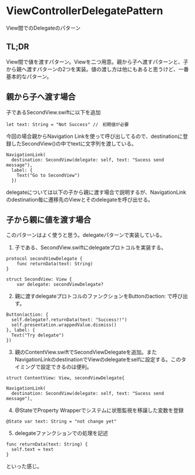 # ViewControllerDelegatePattern
View間でのDelegateのパターン

## TL;DR

View間で値を渡すパターン。Viewを二つ用意。親から子へ渡すパターンと、子から親へ渡すパターンの2つを実装。値の渡し方は他にもあると思うけど、一番基本的なパターン。

## 親から子へ渡す場合

子であるSecondView.swiftに以下を追加

```
let text: String = "Not Success" //　初期値が必要
```

今回の場合親からNavigation Linkを使って呼び出してるので、destinationに登録したSecondView()の中でtextに文字列を渡している。

```
NavigationLink(
  destination: SecondView(delegate: self, text: "Sucess send message"),
  label: {
    Text("Go to SecondView")
  })
```

delegateについては以下の子から親に渡す場合で説明するが、NavigationLinkのdestination毎に遷移先のViewとそのdelegateを呼び出せる。

## 子から親に値を渡す場合

このパターンはよく使うと思う。delegateパターンで実装している。

1. 子である、SecondView.swiftにdelegateプロトコルを実装する。
```
protocol secondViewDelegate {
    func returnData(text: String)
}
```

```
struct SecondView: View {
    var delegate: secondViewDelegate?
```

2. 親に渡すdelegateプロトコルのファンクションをButtonのaction: で呼び出す。
```
Button(action: {
  self.delegate?.returnData(text: "Success!!")
  self.presentation.wrappedValue.dismiss()
}, label: {
  Text("Try delegate")
})
```

3. 親のContentView.swiftでSecondViewDelegateを追加。またNavigationLinkのdestinationでViewのdelegateをselfに設定する。このタイミングで設定できるのは便利。
```
struct ContentView: View, secondViewDelegate{
```

```
NavigationLink(
  destination: SecondView(delegate: self, text: "Sucess send message"),
```

4. @StateでProperty Wrapperでシステムに状態監視を移譲した変数を登録

```
@State var text: String = "not change yet"
```

5. delegateファンクションでの処理を記述

```
func returnData(text: String) {
  self.text = text
}
```

といった感じ。

